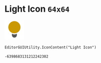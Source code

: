 # Light Icon `64x64`
<img src="/img/Light%20Icon.png" width=64 height=64>

``` CSharp
EditorGUIUtility.IconContent("Light Icon")
```
```
-6398683131212242302
```
